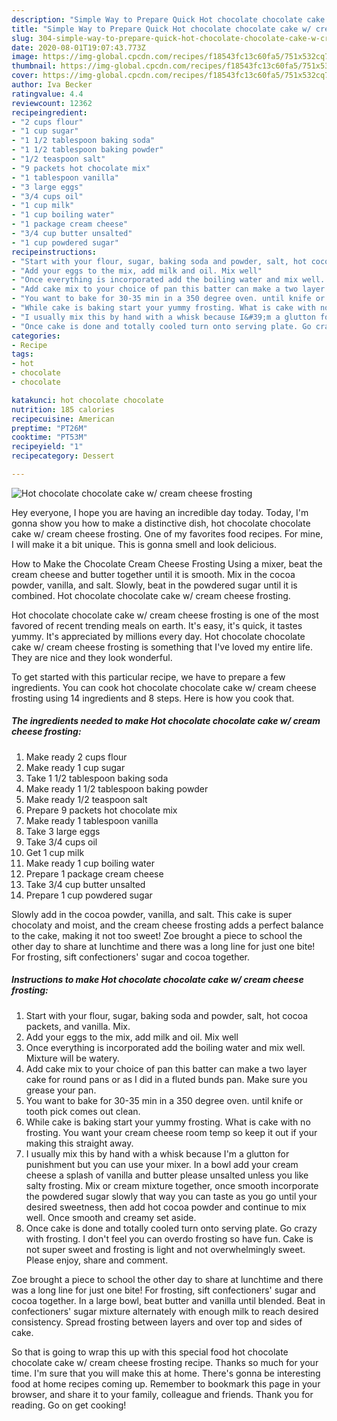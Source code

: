 ```yaml
---
description: "Simple Way to Prepare Quick Hot chocolate chocolate cake w/ cream cheese frosting"
title: "Simple Way to Prepare Quick Hot chocolate chocolate cake w/ cream cheese frosting"
slug: 304-simple-way-to-prepare-quick-hot-chocolate-chocolate-cake-w-cream-cheese-frosting
date: 2020-08-01T19:07:43.773Z
image: https://img-global.cpcdn.com/recipes/f18543fc13c60fa5/751x532cq70/hot-chocolate-chocolate-cake-w-cream-cheese-frosting-recipe-main-photo.jpg
thumbnail: https://img-global.cpcdn.com/recipes/f18543fc13c60fa5/751x532cq70/hot-chocolate-chocolate-cake-w-cream-cheese-frosting-recipe-main-photo.jpg
cover: https://img-global.cpcdn.com/recipes/f18543fc13c60fa5/751x532cq70/hot-chocolate-chocolate-cake-w-cream-cheese-frosting-recipe-main-photo.jpg
author: Iva Becker
ratingvalue: 4.4
reviewcount: 12362
recipeingredient:
- "2 cups flour"
- "1 cup sugar"
- "1 1/2 tablespoon baking soda"
- "1 1/2 tablespoon baking powder"
- "1/2 teaspoon salt"
- "9 packets hot chocolate mix"
- "1 tablespoon vanilla"
- "3 large eggs"
- "3/4 cups oil"
- "1 cup milk"
- "1 cup boiling water"
- "1 package cream cheese"
- "3/4 cup butter unsalted"
- "1 cup powdered sugar"
recipeinstructions:
- "Start with your flour, sugar, baking soda and powder, salt, hot cocoa packets, and vanilla. Mix."
- "Add your eggs to the mix, add milk and oil. Mix well"
- "Once everything is incorporated add the boiling water and mix well. Mixture will be watery."
- "Add cake mix to your choice of pan this batter can make a two layer cake for round pans or as I did in a fluted bunds pan. Make sure you grease your pan."
- "You want to bake for 30-35 min in a 350 degree oven. until knife or tooth pick comes out clean."
- "While cake is baking start your yummy frosting. What is cake with no frosting. You want your cream cheese room temp so keep it out if your making this straight away."
- "I usually mix this by hand with a whisk because I&#39;m a glutton for punishment but you can use your mixer.  In a bowl add your cream cheese a splash of vanilla and butter please unsalted unless you like salty frosting. Mix or cream mixture together, once smooth incorporate the powdered sugar slowly that way you can taste as you go until your desired sweetness, then add hot cocoa powder and continue to mix well. Once smooth and creamy set aside."
- "Once cake is done and totally cooled turn onto serving plate. Go crazy with frosting. I don&#39;t feel you can overdo frosting so have fun. Cake is not super sweet and frosting is light and not overwhelmingly sweet. Please enjoy, share and comment."
categories:
- Recipe
tags:
- hot
- chocolate
- chocolate

katakunci: hot chocolate chocolate 
nutrition: 185 calories
recipecuisine: American
preptime: "PT26M"
cooktime: "PT53M"
recipeyield: "1"
recipecategory: Dessert

---
```



![Hot chocolate chocolate cake w/ cream cheese frosting](https://img-global.cpcdn.com/recipes/f18543fc13c60fa5/751x532cq70/hot-chocolate-chocolate-cake-w-cream-cheese-frosting-recipe-main-photo.jpg)

Hey everyone, I hope you are having an incredible day today. Today, I'm gonna show you how to make a distinctive dish, hot chocolate chocolate cake w/ cream cheese frosting. One of my favorites food recipes. For mine, I will make it a bit unique. This is gonna smell and look delicious.

How to Make the Chocolate Cream Cheese Frosting Using a mixer, beat the cream cheese and butter together until it is smooth. Mix in the cocoa powder, vanilla, and salt. Slowly, beat in the powdered sugar until it is combined. Hot chocolate chocolate cake w/ cream cheese frosting.

Hot chocolate chocolate cake w/ cream cheese frosting is one of the most favored of recent trending meals on earth. It's easy, it's quick, it tastes yummy. It's appreciated by millions every day. Hot chocolate chocolate cake w/ cream cheese frosting is something that I've loved my entire life. They are nice and they look wonderful.


To get started with this particular recipe, we have to prepare a few ingredients. You can cook hot chocolate chocolate cake w/ cream cheese frosting using 14 ingredients and 8 steps. Here is how you cook that.

<!--inarticleads1-->

##### The ingredients needed to make Hot chocolate chocolate cake w/ cream cheese frosting:

1. Make ready 2 cups flour
1. Make ready 1 cup sugar
1. Take 1 1/2 tablespoon baking soda
1. Make ready 1 1/2 tablespoon baking powder
1. Make ready 1/2 teaspoon salt
1. Prepare 9 packets hot chocolate mix
1. Make ready 1 tablespoon vanilla
1. Take 3 large eggs
1. Take 3/4 cups oil
1. Get 1 cup milk
1. Make ready 1 cup boiling water
1. Prepare 1 package cream cheese
1. Take 3/4 cup butter unsalted
1. Prepare 1 cup powdered sugar


Slowly add in the cocoa powder, vanilla, and salt. This cake is super chocolaty and moist, and the cream cheese frosting adds a perfect balance to the cake, making it not too sweet! Zoe brought a piece to school the other day to share at lunchtime and there was a long line for just one bite! For frosting, sift confectioners&#39; sugar and cocoa together. 

<!--inarticleads2-->

##### Instructions to make Hot chocolate chocolate cake w/ cream cheese frosting:

1. Start with your flour, sugar, baking soda and powder, salt, hot cocoa packets, and vanilla. Mix.
1. Add your eggs to the mix, add milk and oil. Mix well
1. Once everything is incorporated add the boiling water and mix well. Mixture will be watery.
1. Add cake mix to your choice of pan this batter can make a two layer cake for round pans or as I did in a fluted bunds pan. Make sure you grease your pan.
1. You want to bake for 30-35 min in a 350 degree oven. until knife or tooth pick comes out clean.
1. While cake is baking start your yummy frosting. What is cake with no frosting. You want your cream cheese room temp so keep it out if your making this straight away.
1. I usually mix this by hand with a whisk because I&#39;m a glutton for punishment but you can use your mixer.  In a bowl add your cream cheese a splash of vanilla and butter please unsalted unless you like salty frosting. Mix or cream mixture together, once smooth incorporate the powdered sugar slowly that way you can taste as you go until your desired sweetness, then add hot cocoa powder and continue to mix well. Once smooth and creamy set aside.
1. Once cake is done and totally cooled turn onto serving plate. Go crazy with frosting. I don&#39;t feel you can overdo frosting so have fun. Cake is not super sweet and frosting is light and not overwhelmingly sweet. Please enjoy, share and comment.


Zoe brought a piece to school the other day to share at lunchtime and there was a long line for just one bite! For frosting, sift confectioners&#39; sugar and cocoa together. In a large bowl, beat butter and vanilla until blended. Beat in confectioners&#39; sugar mixture alternately with enough milk to reach desired consistency. Spread frosting between layers and over top and sides of cake. 

So that is going to wrap this up with this special food hot chocolate chocolate cake w/ cream cheese frosting recipe. Thanks so much for your time. I'm sure that you will make this at home. There's gonna be interesting food at home recipes coming up. Remember to bookmark this page in your browser, and share it to your family, colleague and friends. Thank you for reading. Go on get cooking!
